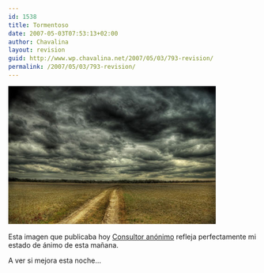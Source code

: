 ```yaml
---
id: 1538
title: Tormentoso
date: 2007-05-03T07:53:13+02:00
author: Chavalina
layout: revision
guid: http://www.wp.chavalina.net/2007/05/03/793-revision/
permalink: /2007/05/03/793-revision/
---
```

<p class="imgcentro">
  <img src="/imagenes/fotos/tormentoso.jpg" alt="Tormentoso" />
</p>

Esta imagen que publicaba hoy <a href="http://www.vidadeunconsultor.com/2007/05/dia-tormentoso/" target="_blank">Consultor anónimo</a> refleja perfectamente mi estado de ánimo de esta mañana.

A ver si mejora esta noche…